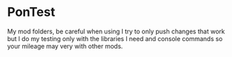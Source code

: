 # PonTest
My mod folders, be careful when using I try to only push changes that work but I do my testing only with the libraries I need and console commands so your mileage may 
very with other mods.
